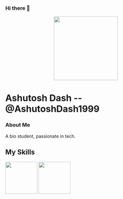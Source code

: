 ### Hi there 👋

<p align="center"><img src="https://i.pinimg.com/originals/54/5d/c7/545dc70147b6b8a300d33ef5cc51ca5a.jpg" height="200px"></p>

# Ashutosh Dash -- @AshutoshDash1999

### About Me
<p>A bio student, passionate in tech.</p>

## My Skills
<img src="https://www.python.org/static/community_logos/python-logo-master-v3-TM-flattened.png" height="100px"> <img src="https://www.freepnglogos.com/uploads/html5-logo-png/html5-logo-devextreme-multi-purpose-controls-html-javascript-3.png" height="100px">
